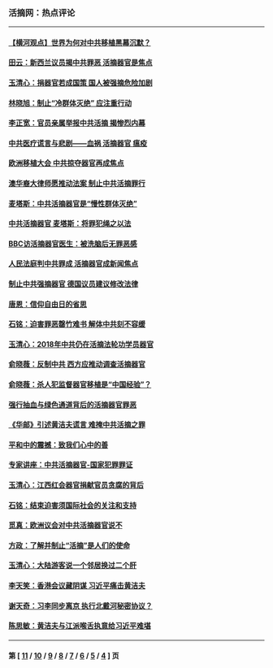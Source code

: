 ### 活摘网：热点评论
---
#### [【横河观点】世界为何对中共移植黑幕沉默？](../../pages/nf5879/n13244249.md?10070430) 
#### [田云：新西兰议员揭中共罪恶 活摘器官是焦点](../../pages/nf5879/n13070629.md?10070430) 
#### [玉清心：捐器官若成国策 国人被强摘危险加剧](../../pages/nf5879/n12802713.md?10070430) 
#### [林晓旭：制止“冷群体灭绝” 应注重行动](../../pages/nf5879/n12779736.md?10070430) 
#### [李正宽：官员亲属举报中共活摘 揭惨烈内幕](../../pages/nf5879/n12684490.md?10070430) 
#### [中共医疗谎言与悲剧——血祸 活摘器官 瘟疫](../../pages/nf5879/n12372103.md?10070430) 
#### [欧洲移植大会 中共掠夺器官再成焦点](../../pages/nf5879/n11538883.md?10070430) 
#### [澳华裔大律师愿推动法案 制止中共活摘罪行](../../pages/nf5879/n11377039.md?10070430) 
#### [麦塔斯：中共活摘器官是“慢性群体灭绝”](../../pages/nf5879/n11350529.md?10070430) 
#### [中共活摘器官 麦塔斯：将罪犯绳之以法](../../pages/nf5879/n11347973.md?10070430) 
#### [BBC访活摘器官医生：被洗脑后无罪恶感](../../pages/nf5879/n11335935.md?10070430) 
#### [人民法庭判中共罪成 活摘器官成新闻焦点](../../pages/nf5879/n11331578.md?10070430) 
#### [制止中共强摘器官 德国议员建议修改法律](../../pages/nf5879/n11249451.md?10070430) 
#### [唐恩：信仰自由日的省思](../../pages/nf5879/n11003525.md?10070430) 
#### [石铭：迫害罪恶罄竹难书  解体中共刻不容缓](../../pages/nf5879/n10942855.md?10070430) 
#### [玉清心：2018年中共仍在活摘法轮功学员器官](../../pages/nf5879/n10914646.md?10070430) 
#### [俞晓薇：反制中共 西方应推动调查活摘器官](../../pages/nf5879/n10794671.md?10070430) 
#### [俞晓薇：杀人犯监督器官移植是“中国经验”？](../../pages/nf5879/n10466427.md?10070430) 
#### [强行抽血与绿色通道背后的活摘器官罪恶](../../pages/nf5879/n10004708.md?10070430) 
#### [《华邮》引述黄洁夫谎言 难掩中共活摘之罪](../../pages/nf5879/n9642309.md?10070430) 
#### [平和中的震撼：致我们心中的善](../../pages/nf5879/n9021123.md?10070430) 
#### [专家讲座：中共活摘器官-国家犯罪罪证](../../pages/nf5879/n8828153.md?10070430) 
#### [玉清心：江西红会器官捐献官员贪腐的背后](../../pages/nf5879/n8522122.md?10070430) 
#### [石铭：结束迫害须国际社会的关注和支持](../../pages/nf5879/n8443497.md?10070430) 
#### [觅真：欧洲议会对中共活摘器官说不](../../pages/nf5879/n8337486.md?10070430) 
#### [方政：了解并制止“活摘”是人们的使命](../../pages/nf5879/n8329214.md?10070430) 
#### [玉清心：大陆游客说一个邻居换过二个肝](../../pages/nf5879/n8291404.md?10070430) 
#### [李天笑：香港会议藏阴谋 习近平痛击黄洁夫](../../pages/nf5879/n8241459.md?10070430) 
#### [谢天奇：习李同步离京 执行北戴河秘密协议？](../../pages/nf5879/n8230418.md?10070430) 
#### [陈思敏：黄洁夫与江派喉舌执意给习近平难堪](../../pages/nf5879/n8222166.md?10070430) 

---
#### 第 [ [11](./11.md?10070430) / [10](./10.md?10070430) / [9](./9.md?10070430) / [8](./8.md?10070430) / [7](./7.md?10070430) / [6](./6.md?10070430) / [5](./5.md?10070430) / [4](./4.md?10070430) ] 页
